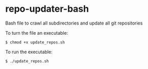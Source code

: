 # repo-updater-bash

Bash file to crawl all subdirectories and update all git repositories

To turn the file an executable: 
```terminal
$ chmod +x update_repos.sh
```

To run the executable:
```terminal
$ ./update_repos.sh
```
